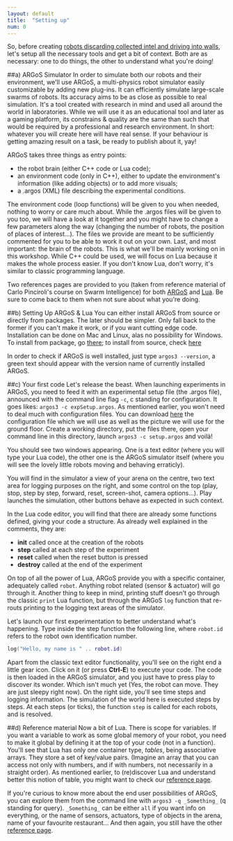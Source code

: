 ```yaml
---
layout: default
title:  "Setting up"
num: 0
---
```


So, before creating [robots discarding collected intel and driving into walls](http://bash.org/?240849), let's setup all the necessary tools and get a bit of context. Both are as necessary: one to do things, the other to understand what you're doing!

##a) ARGoS Simulator
In order to simulate both our robots and their environment, we'll use ARGoS, a multi-physics robot simulator easily customizable by adding new plug-ins. It can efficiently simulate large-scale swarms of robots. Its accuracy aims to be as close as possible to real simulation. It's a tool created with research in mind and used all around the world in laboratories. While we will use it as an educational tool and later as a gaming platform, its constrains & quality are the same than such that would be required by a professional and research environment. In short: whatever you will create here will have real sense. If your behaviour is getting amazing result on a task, be ready to publish about it, yay!

ARGoS takes three things as entry points:

* the robot brain (either C++ code or Lua code);
* an environment code (only in C++), either to update the environment's information (like adding objects) or to add more visuals;
* a .argos (XML) file describing the experimental conditions.

The environment code (loop functions) will be given to you when needed, nothing to worry or care much about. While the .argos files will be given to you too, we will have a look at it together and you might have to change a few parameters along the way (changing the number of robots, the position of places of interest...). The files we provide are meant to be sufficiently commented for you to be able to work it out on your own. Last, and most important: the brain of the robots. This is what we'll be mainly working on in this workshop. While C++ could be used, we will focus on Lua because it makes the whole process easier. If you don't know Lua, don't worry, it's similar to classic programming language.

Two references pages are provided to you (taken from reference material of Carlo Pinciroli's course on Swarm Intelligence) for both [ARGoS](./ref_argos.html) and [Lua](./ref_lua.html). Be sure to come back to them when not sure about what you're doing.

##b) Setting Up ARGoS & Lua
You can either install ARGoS from source or directly from packages. The later should be simpler. Only fall back to the former if you can't make it work, or if you want cutting edge code. Installation can be done on Mac and Linux, alas no possibility for Windows. To install from package, go [there](http://www.argos-sim.info/core.php); to install from source, check [here](https://github.com/ilpincy/argos3/)  

In order to check if ARGoS is well installed, just type `argos3 --version`, a green text should appear with the version name of currently installed ARGoS.

##c) Your first code
Let's release the beast. When launching experiments in ARGoS, you need to feed it with an experimental setup file  (the .argos file), announced with the command line flag `-c`, c standing for configuration. It goes likes: `argos3 -c expSetup.argos`. As mentioned earlier, you won't need to deal much with configuration files. You can download [here](./assets/setup/setup_1.tar.tgz) the configuration file which we will use as well as the picture we will use for the ground floor. Create a working directory, put the files there, open your command line in this directory, launch `argos3 -c setup.argos` and voilà! 

You should see two windows appearing. One is a text editor (where you will type your Lua code), the other one is the ARGoS simulator itself (where you will see the lovely little robots moving and behaving erraticly).

You will find in the simulator a view of your arena on the centre, two text area for logging purposes on the right, and some control on the top (play, stop, step by step, forward, reset, screen-shot, camera options...). Play launches the simulation, other buttons behave as expected in such context.

In the Lua code editor, you will find that there are already some functions defined, giving your code a structure. As already well explained in the comments, they are:

* **init** called once at the creation of the robots
* **step** called at each step of the experiment
* **reset** called when the reset button is pressed
* **destroy** called at the end of the experiment

On top of all the power of Lua, ARGoS provide you with a specific container, adequately called `robot`. Anything robot related (sensor & actuator) will go through it. Another thing to keep in mind, printing stuff doesn't go through the classic `print` Lua function, but through the ARGoS `log` function that re-routs printing to the logging text areas of the simulator.

Let's launch our first experimentation to better understand what's happening. 
Type inside the step function the following line, where `robot.id` refers to the robot own identification number.

```Lua
log("Hello, my name is " .. robot.id)
```

Apart from the classic text editor functionality, you'll see on the right end a little gear icon. Click on it (or press **Ctrl-E**) to execute your code. The code is then loaded in the ARGoS simulator, and you just have to press play to discover its wonder. Which isn't much yet (Yes, the robot can move. They are just sleepy right now). On the right side, you'll see time steps and logging information. The simulation of the world here is executed steps by steps. At each steps (or ticks), the function `step` is called for each robots, and is resolved.

##d) Reference material
Now a bit of Lua. There is scope for variables. If you want a variable to work as some global memory of your robot, you need to make it global by defining it at the top of your code (not in a function). You'll see that Lua has only one container type, *tables*, being associative arrays. They store a set of key/value pairs. (Imagine an array that you can access not only with numbers, and if with numbers, not necessarily in a straight order). As mentioned earlier, to (re)discover Lua and understand better this notion of table, you might want to check our [reference page](./ref_lua.html).

If you're curious to know more about the end user possibilities of ARGoS, you can explore them from the command line with `argos3 -q _Something_` (q standing for query). `_Something_` can be either `all` if you want info on everything, or the name of sensors, actuators, type of objects in the arena, name of your favourite restaurant... And then again, you still have the other [reference page](./ref_argos.html).

<!---
##e) Artificial Intelligence
--Will come later--
Entity/function, many many stuff...


##f) Embodiment
--Will come later--
robot (actuator/sensor & brain)


##g) Swarm Robotics
--Will come later--
(local sensing, emphasis on interaction among robots, heterogeneity)

<p>If in a first time you will work on robots taken one by one, you will quickly learn how to create constructive interaction between robots so that won't work each on their own, but collaborate and work as one entity : a swarm.</p>
-->
